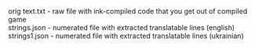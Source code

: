 orig text.txt - raw file with ink-compiled code that you get out of compiled game  
strings.json - numerated file with extracted translatable lines (english)  
strings1.json - numerated file with extracted translatable lines (ukrainian)  
